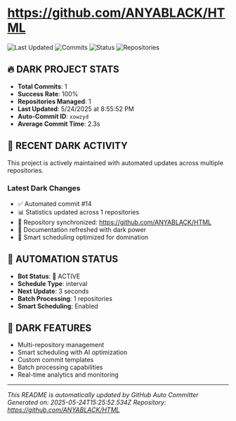 # https://github.com/ANYABLACK/HTML

![Last Updated](https://img.shields.io/badge/last%20updated-5/24/2025-red)
![Commits](https://img.shields.io/badge/commits-1-red)
![Status](https://img.shields.io/badge/status-active-red)
![Repositories](https://img.shields.io/badge/repositories-1-red)

## 🔥 DARK PROJECT STATS
- **Total Commits**: 1
- **Success Rate**: 100%
- **Repositories Managed**: 1
- **Last Updated**: 5/24/2025 at 8:55:52 PM
- **Auto-Commit ID**: `xowzyd`
- **Average Commit Time**: 2.3s

## 🚀 RECENT DARK ACTIVITY
This project is actively maintained with automated updates across multiple repositories.

### Latest Dark Changes
- ✅ Automated commit #14
- 📊 Statistics updated across 1 repositories
- 🔄 Repository synchronized: https://github.com/ANYABLACK/HTML
- 📝 Documentation refreshed with dark power
- 🤖 Smart scheduling optimized for domination

## 🤖 AUTOMATION STATUS
- **Bot Status**: 🔴 ACTIVE
- **Schedule Type**: interval
- **Next Update**: 3 seconds
- **Batch Processing**: 1 repositories
- **Smart Scheduling**: Enabled

## 🔧 DARK FEATURES
- Multi-repository management
- Smart scheduling with AI optimization
- Custom commit templates
- Batch processing capabilities
- Real-time analytics and monitoring

---
*This README is automatically updated by GitHub Auto Committer*
*Generated on: 2025-05-24T15:25:52.534Z*
*Repository: https://github.com/ANYABLACK/HTML*